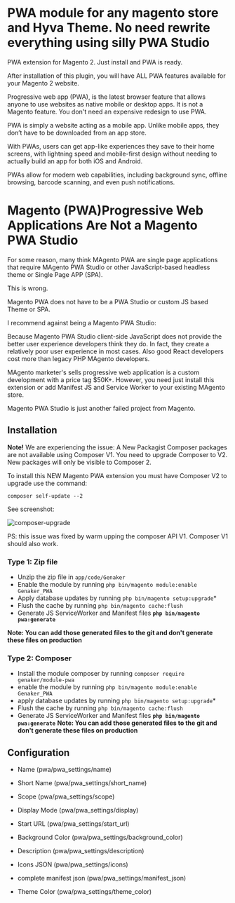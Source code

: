 
# PWA module for any magento store and Hyva Theme. No need rewrite everything using silly PWA Studio

PWA extension for Magento 2. Just install and PWA is ready. 

After installation of this plugin, you will have ALL PWA features available for your Magento 2 website.

Progressive web app (PWA), is the latest browser feature that allows anyone to use websites as native mobile or desktop apps. It is not a Magento feature. You don't need an expensive redesign to use PWA.

PWA is simply a website acting as a mobile app. Unlike mobile apps, they don’t have to be downloaded from an app store. 

With PWAs, users can get app-like experiences they save to their home screens, with lightning speed and mobile-first design without needing to actually build an app for both iOS and Android. 

PWAs allow for modern web capabilities, including background sync, offline browsing, barcode scanning, and even push notifications. 

# Magento (PWA)Progressive Web Applications Are Not a Magento PWA Studio

For some reason, many think MAgento PWA are single page applications that require MAgento PWA Studio or other JavaScript-based headless theme or Single Page APP (SPA).

This is wrong.

Magento PWA does not have to be a PWA Studio or custom JS based Theme or SPA.

I recommend against being a Magento PWA Studio:

Because Magento PWA Studio client-side JavaScript does not provide the better user experience developers think they do. In fact, they create a relatively poor user experience in most cases. Also good React developers cost more than legacy PHP MAgento developers.

MAgento marketer's sells progressive web application is a custom development with a price tag $50K+. However, you need just install this extension or add Manifest JS and Service Worker to your existing MAgento store.

Magento PWA Studio is just another failed project from Magento.


## Installation 

**Note!** We are experiencing the issue: A New Packagist Composer packages are not available using Composer V1. You need to upgrade Composer to V2. New packages will only be visible to Composer 2. 

To install this NEW Magento PWA extension you must have Composer V2 to upgrade use the command: 

```
composer self-update --2
```
See screenshot:

![composer-upgrade](https://user-images.githubusercontent.com/9213670/129279251-c6e7a1bc-94e3-4486-8625-e6929b77d626.jpg)

PS: this issue was fixed by warm upping the composer API V1. Composer V1 should also work. 


### Type 1: Zip file

 - Unzip the zip file in `app/code/Genaker`
 - Enable the module by running `php bin/magento module:enable Genaker_PWA`
 - Apply database updates by running `php bin/magento setup:upgrade`\*
 - Flush the cache by running `php bin/magento cache:flush`
 - Generate JS ServiceWorker and Manifest files **`php bin/magento pwa:generate`**
 
 **Note: You can add those generated files to the git and don't generate these files on production**

### Type 2: Composer

 - Install the module composer by running `composer require genaker/module-pwa`
 - enable the module by running `php bin/magento module:enable Genaker_PWA`
 - apply database updates by running `php bin/magento setup:upgrade`\*
 - Flush the cache by running `php bin/magento cache:flush`
 - Generate JS ServiceWorker and Manifest files **`php bin/magento pwa:generate`**
 **Note: You can add those generated files to the git and don't generate these files on production**


## Configuration

 - Name (pwa/pwa_settings/name)

 - Short Name (pwa/pwa_settings/short_name)

 - Scope (pwa/pwa_settings/scope)

 - Display Mode (pwa/pwa_settings/display)

 - Start URL (pwa/pwa_settings/start_url)

 - Background Color (pwa/pwa_settings/background_color)

 - Description (pwa/pwa_settings/description)

 - Icons JSON (pwa/pwa_settings/icons)

 - complete manifest json (pwa/pwa_settings/manifest_json)

 - Theme Color  (pwa/pwa_settings/theme_color)
